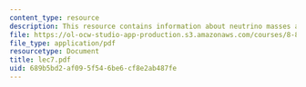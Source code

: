 ```yaml
---
content_type: resource
description: This resource contains information about neutrino masses and oscillations.
file: https://ol-ocw-studio-app-production.s3.amazonaws.com/courses/8-811-particle-physics-ii-fall-2005/689b5bd2af095f546be6cf8e2ab487fe_lec7.pdf
file_type: application/pdf
resourcetype: Document
title: lec7.pdf
uid: 689b5bd2-af09-5f54-6be6-cf8e2ab487fe
---
```

